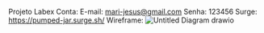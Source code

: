 Projeto Labex
Conta:
E-mail: mari-jesus@gmail.com
Senha: 123456
Surge: https://pumped-jar.surge.sh/
Wireframe:
![Untitled Diagram drawio](https://user-images.githubusercontent.com/80788293/145870112-515b6f2f-1fc4-4ae4-90ad-4eae2f3472cc.png)


